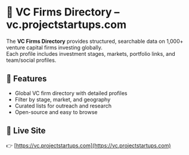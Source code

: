 # 💼 VC Firms Directory – vc.projectstartups.com

The **VC Firms Directory** provides structured, searchable data on 1,000+ venture capital firms investing globally.  
Each profile includes investment stages, markets, portfolio links, and team/social profiles.

## 📂 Features
- Global VC firm directory with detailed profiles
- Filter by stage, market, and geography
- Curated lists for outreach and research
- Open-source and easy to browse

## 🔗 Live Site
👉 [https://vc.projectstartups.com](https://vc.projectstartups.com)
